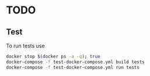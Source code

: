 # TODO


 ## Test

To run tests use
```bash
docker stop $(docker ps -a -q); true
docker-compose -f test-docker-compose.yml build tests
docker-compose -f test-docker-compose.yml run tests
```